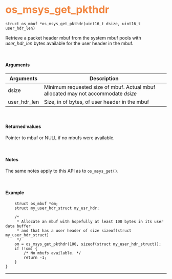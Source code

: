 ## <font color="#F2853F" style="font-size:24pt">os_msys_get_pkthdr</font>

```no-highlight
struct os_mbuf *os_msys_get_pkthdr(uint16_t dsize, uint16_t user_hdr_len)
```

Retrieve a packet header mbuf from the system mbuf pools with *user_hdr_len* bytes available for the user header in the mbuf.

<br>

#### Arguments

| Arguments | Description |
|-----------|-------------|
| dsize | Minimum requested size of mbuf. Actual mbuf allocated may not accommodate *dsize* |
| user_hdr_len | Size, in of bytes, of user header in the mbuf |

<br>

#### Returned values
Pointer to mbuf or NULL if no mbufs were available.

<br>

#### Notes
The same notes apply to this API as to `os_msys_get()`.

<br>

#### Example

```no-highlight
    struct os_mbuf *om;
    struct my_user_hdr_struct my_usr_hdr;

    /*
     * Allocate an mbuf with hopefully at least 100 bytes in its user data buffer
     * and that has a user header of size sizeof(struct my_user_hdr_struct)
     */
    om = os_msys_get_pkthdr(100, sizeof(struct my_user_hdr_struct));
    if (!om) {
        /* No mbufs available. */
        return -1;
    }
}
```

---------------------

